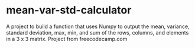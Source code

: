 # mean-var-std-calculator
A project to build a function that uses Numpy to output the mean, variance, standard deviation, max, min, and sum of the rows, columns, and elements in a 3 x 3 matrix. Project from freecodecamp.com
